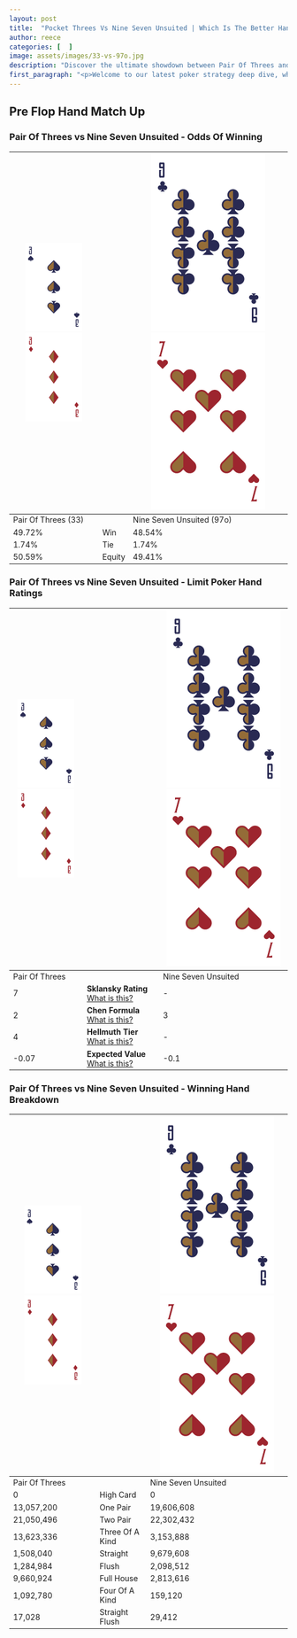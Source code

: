 ```yaml
---
layout: post
title:  "Pocket Threes Vs Nine Seven Unsuited | Which Is The Better Hand In Poker? A Complete Guide"
author: reece
categories: [  ]
image: assets/images/33-vs-97o.jpg
description: "Discover the ultimate showdown between Pair Of Threes and Nine Seven Unsuited in poker! Uncover the odds, strategies, and scenarios where one hand triumphs over the other. Get ready to up your poker game with this thrilling analysis."
first_paragraph: "<p>Welcome to our latest poker strategy deep dive, where we're pitting two distinct hands against each other in a high-stakes showdown: Pair Of Threes vs Nine Seven Unsuited.</p><p>In the dynamic world of poker, every decision counts, and knowing which hand holds the upper hand is key to your success at the table.</p><p>In this article, we'll dissect these two hands, explore the scenarios where one dominates the other, and equip you with the knowledge to make strategic choices that can tip the odds in your favor.</p><p>Get ready to unravel the intriguing dynamics of these poker hands and elevate your game to new heights.</p>"
---
```




[comment]: # (sp0)

## Pre Flop Hand Match Up

<div class="table hand-ratings" markdown="1"> 



### Pair Of Threes vs Nine Seven Unsuited - Odds Of Winning


    
| ![image info](assets/images/hand1/3.png) ![image info](assets/images/hand1/3o.png) |  | ![image info](assets/images/hand2/9.png) ![image info](assets/images/hand2/7o.png) |
| -------- | -------- | -------- |
| Pair Of Threes (33) |  | Nine Seven Unsuited (97o) |
| 49.72% | Win | 48.54% |
| 1.74% | Tie | 1.74% |
| 50.59% | Equity | 49.41% |




[comment]: # (sp1)



### Pair Of Threes vs Nine Seven Unsuited - Limit Poker Hand Ratings


    
| ![image info](assets/images/hand1/3.png) ![image info](assets/images/hand1/3o.png) |  | ![image info](assets/images/hand2/9.png) ![image info](assets/images/hand2/7o.png) |
| -------- | -------- | -------- |
| Pair Of Threes |  | Nine Seven Unsuited |
| 7 | **Sklansky Rating** [What is this?](/sklansky-rating-explained) | - |
| 2 | **Chen Formula** [What is this?](/chen-formula-explained) | 3 |
| 4 | **Hellmuth Tier** [What is this?](/Hellmuth-tier-explained) | - |
| -0.07 | **Expected Value** [What is this?](/expected-value-explained) | -0.1 |




[comment]: # (sp2)



### Pair Of Threes vs Nine Seven Unsuited - Winning Hand Breakdown


    
| ![image info](assets/images/hand1/3.png) ![image info](assets/images/hand1/3o.png) |  | ![image info](assets/images/hand2/9.png) ![image info](assets/images/hand2/7o.png) |
| -------- | -------- | -------- |
| Pair Of Threes |  | Nine Seven Unsuited |
| 0 | High Card | 0 |
| 13,057,200 | One Pair | 19,606,608 |
| 21,050,496 | Two Pair | 22,302,432 |
| 13,623,336 | Three Of A Kind | 3,153,888 |
| 1,508,040 | Straight | 9,679,608 |
| 1,284,984 | Flush | 2,098,512 |
| 9,660,924 | Full House | 2,813,616 |
| 1,092,780 | Four Of A Kind | 159,120 |
| 17,028 | Straight Flush | 29,412 |




[comment]: # (sp3)



</div>

[comment]: # (sp4)



[comment]: # (sp5)


